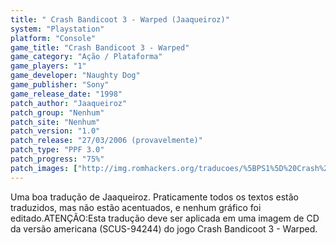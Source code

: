 ```yaml
---
title: " Crash Bandicoot 3 - Warped (Jaaqueiroz)"
system: "Playstation"
platform: "Console"
game_title: "Crash Bandicoot 3 - Warped"
game_category: "Ação / Plataforma"
game_players: "1"
game_developer: "Naughty Dog"
game_publisher: "Sony"
game_release_date: "1998"
patch_author: "Jaaqueiroz"
patch_group: "Nenhum"
patch_site: "Nenhum"
patch_version: "1.0"
patch_release: "27/03/2006 (provavelmente)"
patch_type: "PPF 3.0"
patch_progress: "75%"
patch_images: ["http://img.romhackers.org/traducoes/%5BPS1%5D%20Crash%20Bandicoot%203%20-%20Warped%20-%20Jaaqueiroz%20-%201.jpg","http://img.romhackers.org/traducoes/%5BPS1%5D%20Crash%20Bandicoot%203%20-%20Warped%20-%20Jaaqueiroz%20-%202.jpg","http://img.romhackers.org/traducoes/%5BPS1%5D%20Crash%20Bandicoot%203%20-%20Warped%20-%20Jaaqueiroz%20-%203.jpg"]
---
```

Uma boa tradução de Jaaqueiroz. Praticamente todos os textos estão traduzidos, mas não estão acentuados, e nenhum gráfico foi editado.ATENÇÃO:Esta tradução deve ser aplicada em uma imagem de CD da versão americana (SCUS-94244) do jogo Crash Bandicoot 3 - Warped.